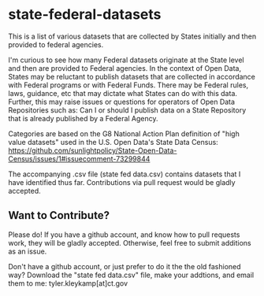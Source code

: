 # state-federal-datasets

This is a list of various datasets that are collected by States initially and then provided to federal agencies.

I'm curious to see how many Federal datasets originate at the State level and then are provided to Federal agencies.
In the context of Open Data, States may be reluctant to publish datasets that are collected in accordance with Federal
programs or with Federal Funds. There may be Federal rules, laws, guidance, etc that may dictate what States
can do with this data. Further, this may raise issues or questions for operators of Open Data Repositories such as: Can I or should I publish data on a State Repository that is already published by a Federal Agency.

Categories are based on the G8 National Action Plan definition of "high value datasets" used in the U.S. Open Data's State Data Census:
https://github.com/sunlightpolicy/State-Open-Data-Census/issues/1#issuecomment-73299844

The accompanying .csv file (state fed data.csv) contains datasets that I have identified thus far. Contributions via pull request would be gladly accepted.

## Want to Contribute?
 Please do! If you have a github account, and know how to pull requests work, they will be gladly accepted. Otherwise, feel free to submit additions as an issue.
 
 Don't have a github account, or just prefer to do it the the old fashioned way? Download the "state fed data.csv" file, make your addtions, and email them to me: tyler.kleykamp[at]ct.gov 
